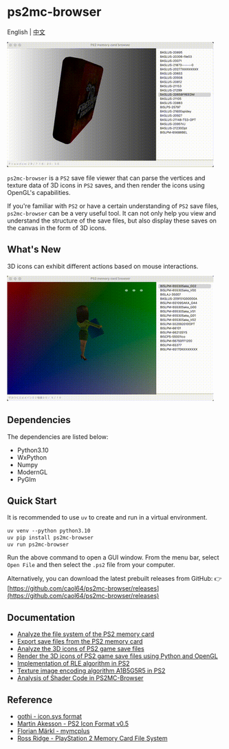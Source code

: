 # ps2mc-browser
English | [中文](README_zh.md)

![](data/1.gif)

`ps2mc-browser` is a `PS2` save file viewer that can parse the vertices and texture data of 3D icons in `PS2` saves, and then render the icons using OpenGL's capabilities.

If you're familiar with `PS2` or have a certain understanding of `PS2` save files, `ps2mc-browser` can be a very useful tool. It can not only help you view and understand the structure of the save files, but also display these saves on the canvas in the form of 3D icons.
## What's New
3D icons can exhibit different actions based on mouse interactions.

![](data/2.gif)

## Dependencies
The dependencies are listed below:
- Python3.10
- WxPython
- Numpy
- ModernGL
- PyGlm

## Quick Start
It is recommended to use `uv` to create and run in a virtual environment.

```shell
uv venv --python python3.10
uv pip install ps2mc-browser
uv run ps2mc-browser
```

Run the above command to open a GUI window. From the menu bar, select `Open File` and then select the `.ps2` file from your computer.

Alternatively, you can download the latest prebuilt releases from GitHub:
👉 [https://github.com/caol64/ps2mc-browser/releases](https://github.com/caol64/ps2mc-browser/releases)

## Documentation
- [Analyze the file system of the PS2 memory card](https://babyno.top/en/posts/2023/09/parsing-ps2-memcard-file-system/)
- [Export save files from the PS2 memory card](https://babyno.top/en/posts/2023/09/exporting-file-from-ps2-memcard/)
- [Analyze the 3D icons of PS2 game save files](https://babyno.top/en/posts/2023/10/parsing-ps2-3d-icon/)
- [Render the 3D icons of PS2 game save files using Python and OpenGL](https://babyno.top/en/posts/2023/10/rendering-ps2-3d-icon/)
- [Implementation of RLE algorithm in PS2](https://babyno.top/en/posts/2023/10/rle-algorithm-in-ps2/)
- [Texture image encoding algorithm A1B5G5R5 in PS2](https://babyno.top/en/posts/2023/10/ps2-texture-encoding-algorithm-a1b5g5r5/)
- [Analysis of Shader Code in PS2MC-Browser](https://babyno.top/en/posts/2023/12/ps2mc-browsers-shader-introduction/)


## Reference
- [gothi - icon.sys format](https://www.ps2savetools.com/documents/iconsys-format/)
- [Martin Akesson - PS2 Icon Format v0.5](http://www.csclub.uwaterloo.ca:11068/mymc/ps2icon-0.5.pdf)
- [Florian Märkl - mymcplus](https://git.sr.ht/~thestr4ng3r/mymcplus)
- [Ross Ridge - PlayStation 2 Memory Card File System](https://www.ps2savetools.com/ps2memcardformat.html)

